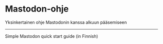# Mastodon-ohje

Yksinkertainen ohje Mastodonin kanssa alkuun pääsemiseen

---

Simple Mastodon quick start guide (in Finnish)
